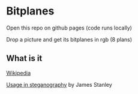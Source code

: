 # Bitplanes
Open this repo on github pages (code runs locally)

Drop a picture and get its bitplanes in rgb (8 plans)

## What is it
[Wikipedia](https://en.wikipedia.org/wiki/Bit_plane)

[Usage in steganography](https://incoherency.co.uk/blog/stories/image-steganography.html) by James Stanley
